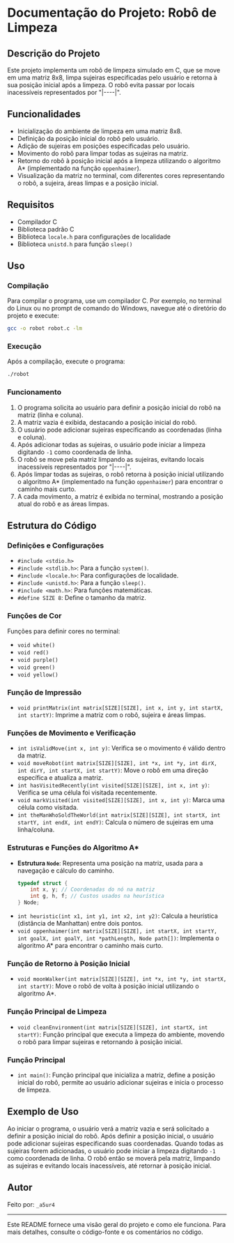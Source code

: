 # Documentação do Projeto: Robô de Limpeza

## Descrição do Projeto

Este projeto implementa um robô de limpeza simulado em C, que se move em uma matriz 8x8, limpa sujeiras especificadas pelo usuário e retorna à sua posição inicial após a limpeza. O robô evita passar por locais inacessíveis representados por "|----|".

## Funcionalidades

- Inicialização do ambiente de limpeza em uma matriz 8x8.
- Definição da posição inicial do robô pelo usuário.
- Adição de sujeiras em posições especificadas pelo usuário.
- Movimento do robô para limpar todas as sujeiras na matriz.
- Retorno do robô à posição inicial após a limpeza utilizando o algoritmo A* (implementado na função `oppenhaimer`).
- Visualização da matriz no terminal, com diferentes cores representando o robô, a sujeira, áreas limpas e a posição inicial.

## Requisitos

- Compilador C
- Biblioteca padrão C
- Biblioteca `locale.h` para configurações de localidade
- Biblioteca `unistd.h` para função `sleep()`

## Uso

### Compilação

Para compilar o programa, use um compilador C. Por exemplo, no terminal do Linux ou no prompt de comando do Windows, navegue até o diretório do projeto e execute:

```sh
gcc -o robot robot.c -lm
```

### Execução

Após a compilação, execute o programa:

```sh
./robot
```

### Funcionamento

1. O programa solicita ao usuário para definir a posição inicial do robô na matriz (linha e coluna).
2. A matriz vazia é exibida, destacando a posição inicial do robô.
3. O usuário pode adicionar sujeiras especificando as coordenadas (linha e coluna).
4. Após adicionar todas as sujeiras, o usuário pode iniciar a limpeza digitando `-1` como coordenada de linha.
5. O robô se move pela matriz limpando as sujeiras, evitando locais inacessíveis representados por "|----|".
6. Após limpar todas as sujeiras, o robô retorna à posição inicial utilizando o algoritmo A* (implementado na função `oppenhaimer`) para encontrar o caminho mais curto.
7. A cada movimento, a matriz é exibida no terminal, mostrando a posição atual do robô e as áreas limpas.

## Estrutura do Código

### Definições e Configurações

- `#include <stdio.h>`
- `#include <stdlib.h>`: Para a função `system()`.
- `#include <locale.h>`: Para configurações de localidade.
- `#include <unistd.h>`: Para a função `sleep()`.
- `#include <math.h>`: Para funções matemáticas.
- `#define SIZE 8`: Define o tamanho da matriz.

### Funções de Cor

Funções para definir cores no terminal:

- `void white()`
- `void red()`
- `void purple()`
- `void green()`
- `void yellow()`

### Função de Impressão

- `void printMatrix(int matrix[SIZE][SIZE], int x, int y, int startX, int startY)`: Imprime a matriz com o robô, sujeira e áreas limpas.

### Funções de Movimento e Verificação

- `int isValidMove(int x, int y)`: Verifica se o movimento é válido dentro da matriz.
- `void moveRobot(int matrix[SIZE][SIZE], int *x, int *y, int dirX, int dirY, int startX, int startY)`: Move o robô em uma direção específica e atualiza a matriz.
- `int hasVisitedRecently(int visited[SIZE][SIZE], int x, int y)`: Verifica se uma célula foi visitada recentemente.
- `void markVisited(int visited[SIZE][SIZE], int x, int y)`: Marca uma célula como visitada.
- `int theManWhoSoldTheWorld(int matrix[SIZE][SIZE], int startX, int startY, int endX, int endY)`: Calcula o número de sujeiras em uma linha/coluna.

### Estruturas e Funções do Algoritmo A*

- **Estrutura `Node`**: Representa uma posição na matriz, usada para a navegação e cálculo do caminho.
  ```c
  typedef struct {
      int x, y; // Coordenadas do nó na matriz
      int g, h, f; // Custos usados na heurística
  } Node;
  ```
- `int heuristic(int x1, int y1, int x2, int y2)`: Calcula a heurística (distância de Manhattan) entre dois pontos.
- `void oppenhaimer(int matrix[SIZE][SIZE], int startX, int startY, int goalX, int goalY, int *pathLength, Node path[])`: Implementa o algoritmo A* para encontrar o caminho mais curto.

### Função de Retorno à Posição Inicial

- `void moonWalker(int matrix[SIZE][SIZE], int *x, int *y, int startX, int startY)`: Move o robô de volta à posição inicial utilizando o algoritmo A*.

### Função Principal de Limpeza

- `void cleanEnvironment(int matrix[SIZE][SIZE], int startX, int startY)`: Função principal que executa a limpeza do ambiente, movendo o robô para limpar sujeiras e retornando à posição inicial.

### Função Principal

- `int main()`: Função principal que inicializa a matriz, define a posição inicial do robô, permite ao usuário adicionar sujeiras e inicia o processo de limpeza.

## Exemplo de Uso

Ao iniciar o programa, o usuário verá a matriz vazia e será solicitado a definir a posição inicial do robô. Após definir a posição inicial, o usuário pode adicionar sujeiras especificando suas coordenadas. Quando todas as sujeiras forem adicionadas, o usuário pode iniciar a limpeza digitando `-1` como coordenada de linha. O robô então se moverá pela matriz, limpando as sujeiras e evitando locais inacessíveis, até retornar à posição inicial.

## Autor

Feito por: `_a5ur4`

---

Este README fornece uma visão geral do projeto e como ele funciona. Para mais detalhes, consulte o código-fonte e os comentários no código.
